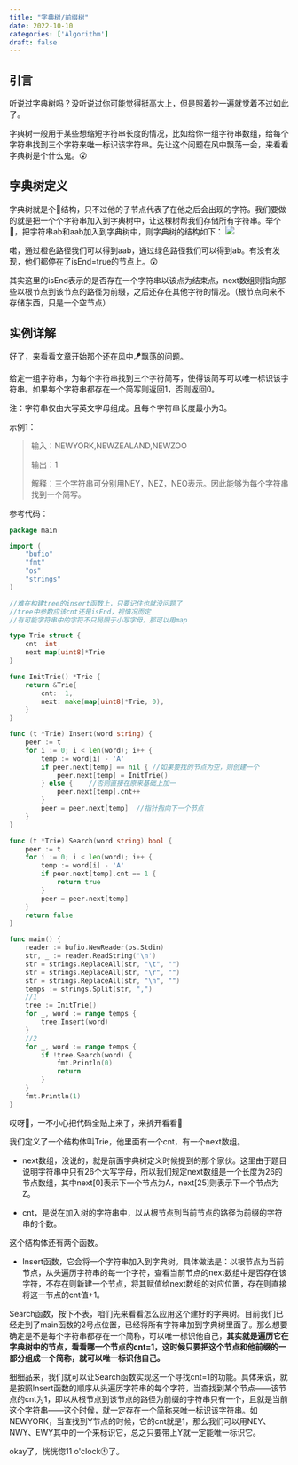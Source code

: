 ```yaml
---
title: "字典树/前缀树"
date: 2022-10-10
categories: ['Algorithm']
draft: false
---
```


## 引言

听说过字典树吗？没听说过你可能觉得挺高大上，但是照着抄一遍就觉着不过如此了。

字典树一般用于某些想缩短字符串长度的情况，比如给你一组字符串数组，给每个字符串找到三个字符来唯一标识该字符串。先让这个问题在风中飘荡一会，来看看字典树是个什么鬼。😮

## 字典树定义
字典树就是个🌲结构，只不过他的子节点代表了在他之后会出现的字符。我们要做的就是把一个个字符串加入到字典树中，让这棵树帮我们存储所有字符串。举个🌰，把字符串ab和aab加入到字典树中，则字典树的结构如下：
![](/images/dictionaryTree01.png)



喏，通过橙色路径我们可以得到aab，通过绿色路径我们可以得到ab。有没有发现，他们都停在了isEnd=true的节点上。😲

其实这里的isEnd表示的是否存在一个字符串以该点为结束点，next数组则指向那些以根节点到该节点的路径为前缀，之后还存在其他字符的情况。（根节点向来不存储东西，只是一个空节点）

## 实例详解

好了，来看看文章开始那个还在风中🪁飘荡的问题。

给定一组字符串，为每个字符串找到三个字符简写，使得该简写可以唯一标识该字符串。如果每个字符串都存在一个简写则返回1，否则返回0。

注：字符串仅由大写英文字母组成。且每个字符串长度最小为3。

示例1：
> 输入：NEWYORK,NEWZEALAND,NEWZOO
> 
> 输出：1
> 
> 解释：三个字符串可分别用NEY，NEZ，NEO表示。因此能够为每个字符串找到一个简写。

参考代码：

```go
package main

import (
	"bufio"
	"fmt"
	"os"
	"strings"
)

//难在构建tree的insert函数上，只要记住也就没问题了
//tree中参数应该cnt还是isEnd，视情况而定
//有可能字符串中的字符不只局限于小写字母，那可以用map

type Trie struct {
	cnt  int
	next map[uint8]*Trie
}

func InitTrie() *Trie {
	return &Trie{
		cnt:  1,
		next: make(map[uint8]*Trie, 0),
	}
}

func (t *Trie) Insert(word string) {
	peer := t
	for i := 0; i < len(word); i++ {
		temp := word[i] - 'A'
		if peer.next[temp] == nil { //如果要找的节点为空，则创建一个
			peer.next[temp] = InitTrie()
		} else {    //否则直接在原来基础上加一
			peer.next[temp].cnt++
		}
		peer = peer.next[temp]  //指针指向下一个节点
	}
}

func (t *Trie) Search(word string) bool {
	peer := t
	for i := 0; i < len(word); i++ {
		temp := word[i] - 'A'
		if peer.next[temp].cnt == 1 {
			return true
		}
		peer = peer.next[temp]
	}
	return false
}

func main() {
	reader := bufio.NewReader(os.Stdin)
	str, _ := reader.ReadString('\n')
	str = strings.ReplaceAll(str, "\t", "")
	str = strings.ReplaceAll(str, "\r", "")
	str = strings.ReplaceAll(str, "\n", "")
	temps := strings.Split(str, ",")
    //1
	tree := InitTrie()
	for _, word := range temps {
		tree.Insert(word)
	}
    //2
	for _, word := range temps {
		if !tree.Search(word) {
			fmt.Println(0)
			return
		}
	}
	fmt.Println(1)
}
```

哎呀🥶，一不小心把代码全贴上来了，来拆开看看🥢

我们定义了一个结构体叫Trie，他里面有一个cnt，有一个next数组。

- next数组，没说的，就是前面字典树定义时候提到的那个家伙。这里由于题目说明字符串中只有26个大写字母，所以我们规定next数组是一个长度为26的节点数组，其中next[0]表示下一个节点为A，next[25]则表示下一个节点为Z。

- cnt，是说在加入树的字符串中，以从根节点到当前节点的路径为前缀的字符串的个数。

这个结构体还有两个函数。
- Insert函数，它会将一个字符串加入到字典树。具体做法是：以根节点为当前节点，从头遍历字符串的每一个字符，查看当前节点的next数组中是否存在该字符，不存在则新建一个节点，将其赋值给next数组的对应位置，存在则直接将这一节点的cnt值+1。

Search函数，按下不表，咱们先来看看怎么应用这个建好的字典树。目前我们已经走到了main函数的2号点位置，已经将所有字符串加到字典树里面了。那么想要确定是不是每个字符串都存在一个简称，可以唯一标识他自己，**其实就是遍历它在字典树中的节点，看看哪一个节点的cnt=1，这时候只要把这个节点和他前缀的一部分组成一个简称，就可以唯一标识他自己。**

细细品来，我们就可以让Search函数实现这一个寻找cnt=1的功能。具体来说，就是按照Insert函数的顺序从头遍历字符串的每个字符，当查找到某个节点——该节点的cnt为1，即以从根节点到该节点的路径为前缀的字符串只有一个，且就是当前这个字符串——这个时候，就一定存在一个简称来唯一标识该字符串。如NEWYORK，当查找到Y节点的时候，它的cnt就是1，那么我们可以用NEY、NWY、EWY其中的一个来标识它，总之只要带上Y就一定能唯一标识它。

okay了，恍恍惚11 o'clock🕚了。